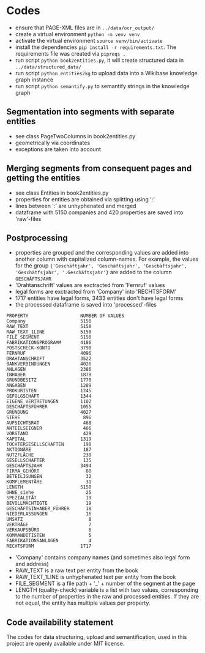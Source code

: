 # Codes

* ensure that PAGE-XML files are in `../data/ocr_output/`
* create a virtual environment `python -m venv venv`
* activate the virtual environment `source venv/bin/activate`
* install the dependencies `pip install -r requirements.txt`. The requirements file was created via `pipreqs .`
* run script `python book2entities.py`, it will create structured data in `../data/structured_data/`
* run script `python entities2kg` to upload data into a Wikibase knowledge graph instance
* run script `python semantify.py` to semantify strings in the knowledge graph

## Segmentation into segments with separate entities

* see class PageTwoColumns in book2entities.py
* geometrically via coordinates
* exceptions are taken into account

## Merging segments from consequent pages and getting the entities

* see class Entities in book2entities.py
* properties for entities are obtained via splitting using ':'
* lines between ':' are unhyphenated and merged
* dataframe with 5150 companies and 420 properties are saved into 'raw'-files

## Postprocessing

* properties are grouped and the corresponding values are added into another column with capitalized column-names. For example, the values for the group `{'Geschäftjahr', 'Geschäftsjahr', 'Gescbäftsjahr',
                              'Geschätfsjahr', '.Geschäftsjahr'}` are added to the column `GESCHÄFTSJAHR`
* 'Drahtanschrift' values are exctracted from 'Fernruf' values
* legal forms are exctracted from 'Company' into 'RECHTSFORM'
* 1717 entities have legal forms, 3433 entities don't have legal forms
* the processed dataframe is saved into 'processed'-files

```
PROPERTY                   NUMBER OF VALUES
Company                    5150
RAW_TEXT                   5150
RAW_TEXT_1LINE             5150
FILE_SEGMENT               5150
FABRIKATIONSPROGRAMM       4186
POSTSCHECK-KONTO           3790
FERNRUF                    4096
DRAHTANSCHRIFT             3522
BANKVERBINDUNGEN           4026
ANLAGEN                    2386
INHABER                    1878
GRUNDBESITZ                1770
ANGABEN                    1289
PROKURISTEN                1245
GEFOLGSCHAFT               1344
EIGENE VERTRETUNGEN        1102
GESCHÄFTSFÜHRER            1055
GRÜNDUNG                   4027
SIEHE                       896
AUFSICHTSRAT                468
ANTEILSEIGNER               466
VORSTAND                    429
KAPITAL                    1319
TOCHTERGESELLSCHAFTEN       198
AKTIONÄRE                   187
NUTZFLÄCHE                  238
GESELLSCHAFTER              135
GESCHÄFTSJAHR              3494
FIRMA_GEHÖRT                 80
BETEILIGUNGEN                32
KOMPLEMENTÄRE                31
LENGTH                     5150
OHNE_siehe                   25
SPEZIALITÄT                  19
BEVOLLMÄCHTIGTE              19
GESCHÄFTSINHABER_FÜHRER      18
NIEDERLASSUNGEN              16
UMSATZ                        8
VERTRÄGE                      7
VERKAUFSBÜRO                  6
KOMMANDITISTEN                5
FABRIKATIONSANLAGEN           4
RECHTSFORM                 1717
```

* 'Company' contains company names (and sometimes also legal form and address)
* RAW_TEXT is a raw text per entity from the book
* RAW_TEXT_1LINE is unhyphenated text per entity from the book
* FILE_SEGMENT is a file path + '_' + number of the segment at the page
* LENGTH (quality-check) variable is a list with two values, corresponding to the number of properties in the raw and processed entities. If they are not equal, the entity has multiple values per property.

## Code availability statement

The codes for data structuring, upload and semantification, used in this project are openly available under MIT license.
